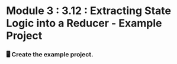 # Module 3 : 3.12 : Extracting State Logic into a Reducer - Example Project

### 🖥️ Create the example project.
